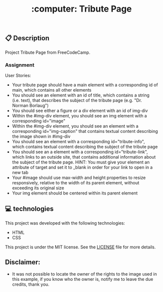 <h1 align="center">
  :computer: Tribute Page
</h1>
<br>

## :clipboard: Description

Project Tribute Page from FreeCodeCamp.

### Assignment

User Stories:

- Your tribute page should have a main element with a corresponding id of main, which contains all other elements
- You should see an element with an id of title, which contains a string (i.e. text), that describes the subject of the tribute page (e.g. "Dr. Norman Borlaug")
- You should see either a figure or a div element with an id of img-div
- Within the #img-div element, you should see an img element with a corresponding id="image"
- Within the #img-div element, you should see an element with a corresponding id="img-caption" that contains textual content describing the image shown in #img-div
- You should see an element with a corresponding id="tribute-info", which contains textual content describing the subject of the tribute page
- You should see an a element with a corresponding id="tribute-link", which links to an outside site, that contains additional information about the subject of the tribute page. HINT: You must give your element an attribute of target and set it to _blank in order for your link to open in a new tab
- Your #image should use max-width and height properties to resize responsively, relative to the width of its parent element, without exceeding its original size
- Your img element should be centered within its parent element


## 💻 technologies

This project was developed with the following technologies:
- HTML
- CSS


This project is under the MIT license. See the [LICENSE](LICENSE.md) file for more details.

## Disclaimer: 
- It was not possible to locate the owner of the rights to the image used in this example, if you know who the owner is, notify me to leave the due credits, thank you.

